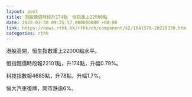 ```yaml
---
layout: post
title: 港股競價時段升174點　恒指重上22000點
date: 2022-03-30 09:25:57.000000000 +08:00
link: https://news.rthk.hk/rthk/ch/component/k2/1641578-20220330.htm
categories: rthk
---
```


港股高開，恒生指數重上22000點水平。

恒指競價時段報22101點，升174點，升幅0.79%。

科技指數報4685點，升78點，升幅1.7%。

恒大汽車復牌，開市跌逾6%。

